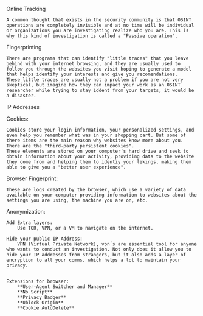 Online Tracking

	A common thought that exists in the security community is that OSINT operations are completely invisible and at no time will be individual or organizations you are investigating realize who you are. This is why this kind of investigation is called a "Passive operation".

Fingerprinting

	There are programs that can identify "little traces" that you leave behind with your internet browsing, and they are usually used to follow you through the websites you visit hoping to generate a model that helps identify your interests and give you recomendations.
	These little traces are usually not a problem if you are not very skeptical, but imagine how they can impact your work as an OSINT researcher while trying to stay iddent from your targets, it would be a disaster.

IP Addresses

Cookies:

	Cookies store your login information, your personalized settings, and even help you remember what was in your shopping cart. But some of there items are the main reason why websites know more about you. There are the "third-party persistent cookies".
	These elements are stored on your computer´s hard drive and seek to obtain information about your activity, providing data to the website they come from and helping them to identiy your likings, making them able to give you a "better user experience".

Browser Fingerprint:

	These are logs created by the browser, which use a variety of data available on your computer providing information to websites about the settings you are using, the machine you are on, etc.



Anonymization:

	Add Extra layers:
		Use TOR, VPN, or a VM to navigate on the internet.

	Hide your public IP Address:
		VPN (Virtual Private Network), vpn´s are essential tool for anyone who wants to conduct an investigation. Not only does it allow you to hide your IP addresses from strangers, but it also adds a layer of encryption to all your comms, which helps a lot to maintain your privacy.


	Extensions for browser:
		**User-Agent Switcher and Manager**
		**No Script**
		**Privacy Badger**
		**Ublock Origin**
		**Cookie AutoDelete**
		